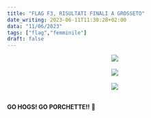 ```yaml
---
title: "FLAG F3, RISULTATI FINALI A GROSSETO"
date_writing: 2023-06-11T11:30:28+02:00
data: "11/06/2023"
tags: ["flag","femminile"]
draft: false
---
```


<center>
<img class="articolo" src="../img/2023/flag_f3_grosseto_risultati_01.jpg">
</center>
<br />
<center>
<img class="articolo" src="../img/2023/flag_f3_grosseto_risultati_02.jpg">
</center>
<br />
<center>
<img class="articolo" src="../img/2023/flag_f3_grosseto_risultati_03.jpg">
</center>
<br />

**GO HOGS! GO PORCHETTE!!** 🐷  
  

